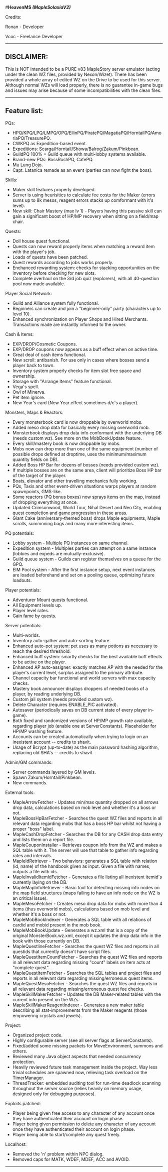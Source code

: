 #**HeavenMS _(MapleSolaxiaV2)_**

Credits:

Ronan - Developer

Vcoc - Freelance Developer

---------------------------
DISCLAIMER:
---------------------------

This is NOT intended to be a PURE v83 MapleStory server emulator (acting
under the clean WZ files, provided by Nexon/Wizet). There has been provided
a whole array of edited WZ on the Drive to be used for this server. Although
normal WZs will load properly, there is no guarantee in-game bugs and issues
may arise because of some incompatibilities with the clean files.

---------------------------
Feature list:
---------------------------

PQs:

* HPQ/KPQ/LPQ/LMPQ/OPQ/EllinPQ/PiratePQ/MagatiaPQ/HorntailPQ/AmoriaPQ/TreasurePQ.
* CWKPQ as Expedition-based event.
* Expeditions: Scarga/Horntail/Showa/Balrog/Zakum/Pinkbean.
* GuildPQ 100% + Guild queue with multi-lobby systems available.
* Brand-new PQs: BossRushPQ, CafePQ.
* Mu Lung Dojo.
* Capt. Latanica remade as an event (parties can now fight the boss).

Skills:

* Maker skill features properly developed.
* Server is using heurisitics to calculate fee costs for the Maker (errors sums up to 8k mesos, reagent errors stacks up comformant with it's level).
* New skill: Chair Mastery (max lv 1) - Players having this passive skill can gain a significant boost of HP/MP recovery when sitting on a field/map chair.

Quests:

* Doll house quest functional.
* Quests can now reward properly items when matching a reward item with the player's job.
* Loads of quests have been patched.
* Quest rewards according to jobs works properly.
* Enchanced rewarding system: checks for stacking opportunities on the inventory before checking for new slots.
* Complete overhaul on the 3rd job quiz (explorers), with all 40-question pool now made available.

Player Social Network:

* Guild and Alliance system fully functional.
* Beginners can create and join a "beginner-only" party (characters up to level 10).
* Enhanced synchronization on Player Shops and Hired Merchants. Transactions made are instantly informed to the owner.

Cash & Items:

* EXP/DROP/Cosmetic Coupons.
* EXP/DROP coupons now appears as a buff effect when on active time.
* Great deal of cash items functional.
* New scroll: antibanish. For use only in cases where bosses send a player back to town.
* Inventory system properly checks for item slot free space and ownership.
* Storage with "Arrange Items" feature functional.
* Vega's spell.
* Owl of Minerva.
* Pet item ignore.
* New Year's card (New Year effect sometimes d/c's a player).

Monsters, Maps & Reactors:

* Every monsterbook card is now droppable by overworld mobs.
* Added meso drop data for basically every missing overworld mob.
* Monsterbook displays drop data info conformant with the underlying DB (needs custom wz). See more on the MobBookUpdate feature.
* Every skill/mastery book is now droppable by mobs.
* Mobs now can drop more than one of the same equipment (number of possible drops defined at droptime, uses the minimum/maximum quantity fields on DB).
* Added Boss HP Bar for dozens of bosses (needs provided custom wz).
* If multiple bosses are on the same area, client will prioritize Boss HP bar of the target of the player.
* Boats, elevator and other travelling mechanics fully working.
* PQs, Taxis and other event-driven situations warps players at random spawnpoints, GMS-like.
* Some reactors (PQ bonus boxes) now sprays items on the map, instead of dropping everything at once.
* Updated Crimsonwood, World Tour, Nihal Desert and Neo City, enabling quest completion and game progression in these areas.
* Giant Cake (anniversary-themed boss) drops Maple equipments, Maple scrolls, summoning bags and many more interesting items.

PQ potentials:

* Lobby system - Multiple PQ instances on same channel.
* Expedition system - Multiples parties can attempt on a same instance (lobbies and expeds are mutually-exclusive).
* Guild queue system - Guilds can register themselves on a queue for the GPQ.
* EIM Pool system - After the first instance setup, next event instances are loaded beforehand and set on a pooling queue, optimizing future loadouts.

Player potentials:

* Adventurer Mount quests functional.
* All Equipment levels up.
* Player level rates.
* Gain fame by quests.

Server potentials:

* Multi-worlds.
* Inventory auto-gather and auto-sorting feature.
* Enhanced auto-pot system: pet uses as many potions as necessary to reach the desired threshold.
* Enhanced buff system: smartly checks for the best available buff effects to be active on the player.
* Enhanced AP auto-assigner: exactly matches AP with the needed for the player's current level, surplus assigned to the primary attribute.
* Channel capacity bar functional and world servers with max capacity checks.
* Mastery book announcer displays droppers of needed books of a player, by reading underlying DB.
* Custom jail system (needs provided custom wz).
* Delete Character (requires ENABLE_PIC activated).
* Autosaver (periodically saves on DB current state of every player in-game).
* Both fixed and randomized versions of HP/MP growth rate available, regarding player job (enable one at ServerConstants). Placeholder for HP/MP washing feature.
* Accounts can be created automatically when trying to login on an inexistent account -- credits to shavit.
* Usage of Bcrypt (up-to-date) as the main password hashing algorithm, replacing old SHA's -- credits to shavit.

Admin/GM commands:

* Server commands layered by GM levels.
* Spawn Zakum/Horntail/Pinkbean.
* New commands.

External tools:

* MapleArrowFetcher - Updates min/max quantity dropped on all arrows drop data, calculations based on mob level and whether it's a boss or not.
* MapleBossHpBarFetcher - Searches the quest WZ files and reports in all relevant data regarding mobs that has a boss HP bar whilst not having a proper "boss" label.
* MapleCashDropFetcher - Searches the DB for any CASH drop data entry and lists them on a report file.
* MapleCouponInstaller - Retrieves coupon info from the WZ and makes a SQL table with it. The server will use that table to gather info regarding rates and intervals.
* MapleIdRetriever - Two behaviors: generates a SQL table with relation (id, name) of the handbook given as input. Given a file with names, outputs a file with ids.
* MapleInvalidItemIdFetcher - Generates a file listing all inexistent itemid's currently laying on the DB.
* MapleMapInfoRetriever - Basic tool for detecting missing info nodes on the map field structures (maps failing to have an info node on the WZ is an critical issue).
* MapleMesoFetcher - Creates meso drop data for mobs with more than 4 items (thus overworld mobs), calculations based on mob level and whether it's a boss or not.
* MapleMobBookIndexer - Generates a SQL table with all relations of cardid and mobid present in the mob book.
* MapleMobBookUpdate - Generates a wz.xml that is a copy of the original MonsterBook.wz.xml, except it updates the drop data info in the book with those currently on DB.
* MapleQuestlineFetcher - Searches the quest WZ files and reports in all questids that currently doesn't have script files.
* MapleQuestItemCountFetcher - Searches the quest WZ files and reports in all relevant data regarding missing "count" labels on item acts at "complete quest".
* MapleQuestItemFetcher - Searches the SQL tables and project files and reports in all relevant data regarding missing/erroneous quest items.
* MapleQuestMesoFetcher - Searches the quest WZ files and reports in all relevant data regarding missing/erroneous quest fee checks.
* MapleSkillMakerFetcher - Updates the DB Maker-related tables with the current info present on the WZs.
* MapleSkillMakerReagentIndexer - Generates a new maker table describing all stat-improvements from the Maker reagents (those empowering crystals and jewels).

Project:

* Organized project code.
* Highly configurable server (see all server flags at ServerConstants).
* Fixed/added some missing packets for MoveEnvironment, summons and others.
* Reviewed many Java object aspects that needed concurrency protection.
* Heavily reviewed future task management inside the project. Way less trivial schedules are spawned now, relieving task overload on the TimerManager.
* ThreadTracker: embedded auditing tool for run-time deadlock scanning throughout the server source (relies heavily on memory usage, designed only for debugging purposes).

Exploits patched:

* Player being given free access to any character of any account once they have authenticated their account on login phase.
* Player being given permission to delete any character of any account once they have authenticated their account on login phase.
* Player being able to start/complete any quest freely.

Localhost:

* Removed the 'n' problem within NPC dialog.
* Removed caps for MATK, WDEF, MDEF, ACC and AVOID.

---------------------------